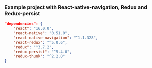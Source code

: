 ### Example project with React-native-navigation, Redux and Redux-persist

```json
"dependencies": {
    "react": "16.0.0",
    "react-native": "0.51.0",
    "react-native-navigation": "^1.1.328",
    "react-redux": "^5.0.6",
    "redux": "^3.7.2",
    "redux-persist": "^5.4.0",
    "redux-thunk": "^2.2.0"
}
```